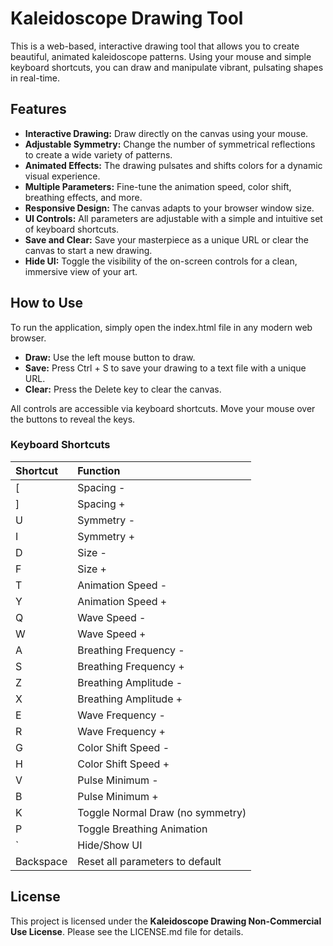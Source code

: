 # **Kaleidoscope Drawing Tool**

This is a web-based, interactive drawing tool that allows you to create beautiful, animated kaleidoscope patterns. Using your mouse and simple keyboard shortcuts, you can draw and manipulate vibrant, pulsating shapes in real-time.

## **Features**

* **Interactive Drawing:** Draw directly on the canvas using your mouse.  
* **Adjustable Symmetry:** Change the number of symmetrical reflections to create a wide variety of patterns.  
* **Animated Effects:** The drawing pulsates and shifts colors for a dynamic visual experience.  
* **Multiple Parameters:** Fine-tune the animation speed, color shift, breathing effects, and more.  
* **Responsive Design:** The canvas adapts to your browser window size.  
* **UI Controls:** All parameters are adjustable with a simple and intuitive set of keyboard shortcuts.  
* **Save and Clear:** Save your masterpiece as a unique URL or clear the canvas to start a new drawing.  
* **Hide UI:** Toggle the visibility of the on-screen controls for a clean, immersive view of your art.

## **How to Use**

To run the application, simply open the index.html file in any modern web browser.

* **Draw:** Use the left mouse button to draw.  
* **Save:** Press Ctrl \+ S to save your drawing to a text file with a unique URL.  
* **Clear:** Press the Delete key to clear the canvas.

All controls are accessible via keyboard shortcuts. Move your mouse over the buttons to reveal the keys.

### **Keyboard Shortcuts**

| Shortcut | Function |
| :---- | :---- |
| \[ | Spacing \- |
| \] | Spacing \+ |
| U | Symmetry \- |
| I | Symmetry \+ |
| D | Size \- |
| F | Size \+ |
| T | Animation Speed \- |
| Y | Animation Speed \+ |
| Q | Wave Speed \- |
| W | Wave Speed \+ |
| A | Breathing Frequency \- |
| S | Breathing Frequency \+ |
| Z | Breathing Amplitude \- |
| X | Breathing Amplitude \+ |
| E | Wave Frequency \- |
| R | Wave Frequency \+ |
| G | Color Shift Speed \- |
| H | Color Shift Speed \+ |
| V | Pulse Minimum \- |
| B | Pulse Minimum \+ |
| K | Toggle Normal Draw (no symmetry) |
| P | Toggle Breathing Animation |
| \` | Hide/Show UI |
| Backspace | Reset all parameters to default |

## **License**

This project is licensed under the **Kaleidoscope Drawing Non-Commercial Use License**. Please see the LICENSE.md file for details.
